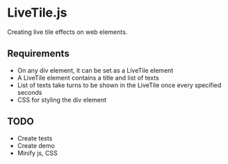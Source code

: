 # LiveTile.js

Creating live tile effects on web elements.

## Requirements

- On any div element, it can be set as a LiveTile element
- A LiveTile element contains a title and list of texts
- List of texts take turns to be shown in the LiveTile once every specified seconds
- CSS for styling the div element

## TODO

- Create tests
- Create demo
- Minify js, CSS
